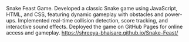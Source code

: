 Snake Feast Game.
Developed a classic Snake game using JavaScript, HTML, and CSS, featuring dynamic gameplay with obstacles and power-ups. Implemented real-time collision detection, score tracking, and interactive sound effects. Deployed the game on GitHub Pages for online access and gameplay.
https://shreeya-bhaisare.github.io/Snake-Feast/
